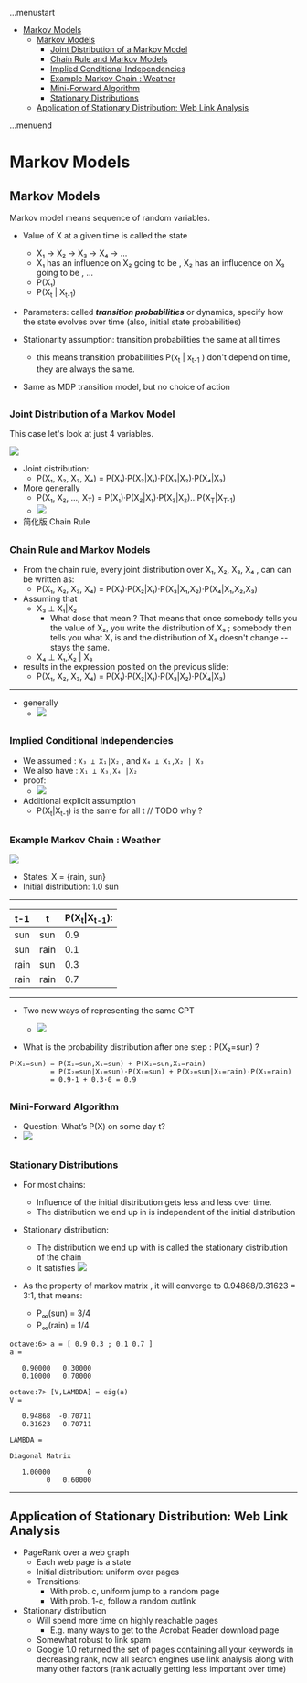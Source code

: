 ...menustart

 - [Markov Models](#d656a155bed68a7dec83cd56ff973bbc)
     - [Markov Models](#d656a155bed68a7dec83cd56ff973bbc)
         - [Joint Distribution of a Markov Model](#2549029b268b93144235df84effeb97d)
         - [Chain Rule and Markov Models](#1584c0069936b81fd7e2d00d4dc7186a)
         - [Implied Conditional Independencies](#5627b13e1756dc92c82a9b3998e04960)
         - [Example Markov Chain : Weather](#a3e9d92d013e8bd559c093cbca5a7684)
         - [Mini-Forward Algorithm](#cd0df25e7ecc8f5591d125ef5318fae1)
         - [Stationary Distributions](#cff3dc4ffa629a6c5051471a4665a6c7)
     - [Application of Stationary Distribution: Web Link Analysis](#485984b095c6416cdcac20510c1c3a37)

...menuend


<h2 id="d656a155bed68a7dec83cd56ff973bbc"></h2>


# Markov Models


<h2 id="d656a155bed68a7dec83cd56ff973bbc"></h2>


## Markov Models

Markov model means sequence of random variables. 

 - Value of X at a given time is called the state
    - X₁ -> X₂ -> X₃ -> X₄ -> ...
    - X₁ has an influence on X₂ going to be , X₂ has an influcence on X₃ going to be , ... 
    - P(X₁)
    - P(X<sub>t</sub> | X<sub>t-1</sub>) 

 - Parameters: called ***transition probabilities*** or dynamics, specify how the state evolves over time (also, initial state probabilities)
 - Stationarity assumption: transition probabilities the same at all times
    - this means transition probabilities P(x<sub>t</sub> | x<sub>t-1</sub> ) don't depend on time, they are always the same. 
 - Same as MDP transition model, but no choice of action
    
<h2 id="2549029b268b93144235df84effeb97d"></h2>


### Joint Distribution of a Markov Model

This case let's look at just 4 variables. 

![](../imgs/cs188_markov_4state_joint_distribution.png)

 - Joint distribution:
    - P(X₁, X₂, X₃, X₄) = P(X₁)·P(X₂|X₁)·P(X₃|X₂)·P(X₄|X₃)
 - More generally
    - P(X₁, X₂, ..., X<sub>T</sub>) = P(X₁)·P(X₂|X₁)·P(X₃|X₂)...P(X<sub>T</sub>|X<sub>T-1</sub>)
    - ![](../imgs/cs188_markov_4state_joint_distribution_generally.png)
 - 简化版 Chain Rule

<h2 id="1584c0069936b81fd7e2d00d4dc7186a"></h2>


### Chain Rule and Markov Models

 - From the chain rule, every joint distribution over X₁, X₂, X₃, X₄ , can can be written as:
    - P(X₁, X₂, X₃, X₄) = P(X₁)·P(X₂|X₁)·P(X₃|X₁,X₂)·P(X₄|X₁,X₂,X₃)  
 - Assuming that
    - X₃ ⊥ X₁|X₂  
        - What dose that mean ?  That means that once somebody tells you the value of X₂,  you write the distribution of X₃ ; somebody then tells you what X₁ is and the distribution of X₃ doesn't change -- stays the same. 
    - X₄ ⊥ X₁,X₂ | X₃ 
 - results in the expression posited on the previous slide: 
    - P(X₁, X₂, X₃, X₄) = P(X₁)·P(X₂|X₁)·P(X₃|X₂)·P(X₄|X₃)

--- 

 - generally
    - ![](../imgs/cs188_markov_chain_rule_generally.png)


<h2 id="5627b13e1756dc92c82a9b3998e04960"></h2>


### Implied Conditional Independencies 

 - We assumed : `X₃ ⊥ X₁|X₂`  , and `X₄ ⊥ X₁,X₂ | X₃` 
 - We also have :  `X₁ ⊥ X₃,X₄ |X₂`
 - proof:
    - ![](../imgs/cs188_markov_implied_conditional_probability.png)
 - Additional explicit assumption
    - P(X<sub>t</sub>|X<sub>t-1</sub>) is the same for all t   // TODO  why ?




<h2 id="a3e9d92d013e8bd559c093cbca5a7684"></h2>


### Example Markov Chain : Weather

![](../imgs/cs188_markov_chain_example_weather.png)

 - States: X = {rain, sun}
 - Initial distribution: 1.0 sun

---

 t-1 | t | P(X<sub>t</sub>\|X<sub>t-1</sub>):
--- | --- | --- 
sun | sun | 0.9
sun | rain | 0.1
rain | sun | 0.3
rain | rain | 0.7

---

 - Two new ways of representing the same CPT
    - ![](../imgs/cs188_markov_chain_example_weather_2_new_repr.png)
 
 - What is the probability distribution after one step : P(X₂=sun) ?

``` 
P(X₂=sun) = P(X₂=sun,X₁=sun) + P(X₂=sun,X₁=rain)
          = P(X₂=sun|X₁=sun)·P(X₁=sun) + P(X₂=sun|X₁=rain)·P(X₁=rain)
          = 0.9·1 + 0.3·0 = 0.9
```

<h2 id="cd0df25e7ecc8f5591d125ef5318fae1"></h2>


### Mini-Forward Algorithm

 - Question: What’s P(X) on some day t?
 - ![](../imgs/cs188_markov_forward_simulation.png)


<h2 id="cff3dc4ffa629a6c5051471a4665a6c7"></h2>


### Stationary Distributions

 - For most chains:
    - Influence of the initial distribution gets less and less over time.
    - The distribution we end up in is independent of the initial distribution
 - Stationary distribution:
    - The distribution we end up with is called the stationary distribution           of the chain
    - It satisfies  ![](../imgs/cs188_markov_stationary_distributions.png)

 - As the property of markov matrix , it will converge to 0.94868/0.31623 = 3:1, that means:
    - P<sub>∞</sub>(sun) = 3/4
    - P<sub>∞</sub>(rain) = 1/4 

```
octave:6> a = [ 0.9 0.3 ; 0.1 0.7 ]
a =

   0.90000   0.30000
   0.10000   0.70000

octave:7> [V,LAMBDA] = eig(a)
V =

   0.94868  -0.70711
   0.31623   0.70711

LAMBDA =

Diagonal Matrix

   1.00000         0
         0   0.60000

```

---

<h2 id="485984b095c6416cdcac20510c1c3a37"></h2>


## Application of Stationary Distribution: Web Link Analysis

 - PageRank over a web graph
    - Each web page is a state
    - Initial distribution: uniform over pages
    - Transitions:
        - With prob. c, uniform jump to a random page
        - With prob. 1-c, follow a random outlink
 - Stationary distribution
    - Will spend more time on highly reachable pages
        - E.g. many ways to get to the Acrobat Reader download page
    - Somewhat robust to link spam
    - Google 1.0 returned the set of pages containing all your keywords in decreasing rank, now all search engines use link analysis along with many other factors (rank actually getting less important over time)



